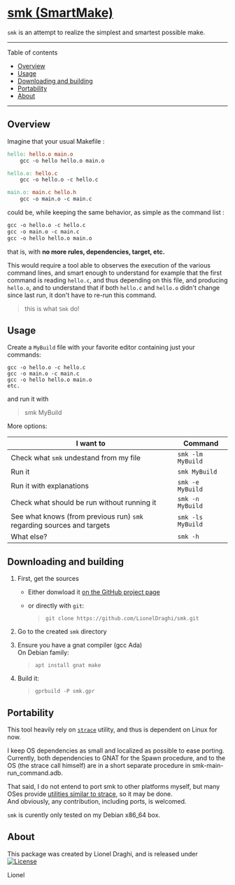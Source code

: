 [smk (SmartMake)](http://lionel.draghi.free.fr/smk/index.html)
==============================================================

`smk` is an attempt to realize the simplest and smartest possible make.

------------------------------------------------------------------------

Table of contents
- [Overview](#overview)
- [Usage](#usage)
- [Downloading and building](#downloading-and-building)
- [Portability](#portability)
- [About](#about)
  
------------------------------------------------------------------------

## Overview

Imagine that your usual Makefile :

``` Makefile
hello: hello.o main.o
	gcc -o hello hello.o main.o

hello.o: hello.c
	gcc -o hello.o -c hello.c

main.o: main.c hello.h
	gcc -o main.o -c main.c
```

could be, while keeping the same behavior, as simple as the command list :

``` Makefile
gcc -o hello.o -c hello.c
gcc -o main.o -c main.c
gcc -o hello hello.o main.o
```

that is, with **no more rules, dependencies, target, etc.**

This would require a tool able to observes the execution of the various command lines, and smart enough to understand for example that the first command is reading `hello.c`, and thus depending on this file, and producing `hello.o`, and to understand that if both `hello.c` and `hello.o` didn't change since last run, it don't have to re-run this command.

> this is what `Smk` do!

## Usage

Create a `MyBuild` file with your favorite editor containing just your commands:
```
gcc -o hello.o -c hello.c
gcc -o main.o -c main.c
gcc -o hello hello.o main.o
etc.
```
and run it with
> smk MyBuild

More options:

I want to | Command
----------|--------
Check what `smk` undestand from my file | `smk -lm MyBuild`
Run it | `smk MyBuild`
Run it with explanations | `smk -e MyBuild`
Check what should be run without running it | `smk -n MyBuild`
See what knows (from previous run) `smk` regarding sources and targets | `smk -ls MyBuild`
What else? | `smk -h`


## Downloading and building

1. First, get the sources
   
   - Either donwload it [on the GitHub project page](https://github.com/LionelDraghi/smk)  

   - or directly with `git`:
     > `git clone https://github.com/LionelDraghi/smk.git`

2. Go to the created `smk` directory

3. Ensure you have a gnat compiler (gcc Ada)  
   On Debian family:
   >  `apt install gnat make`

4. Build it:
   > `gprbuild -P smk.gpr`


## Portability

This tool heavily rely on [`strace`](https://en.wikipedia.org/wiki/Strace) utility, and thus is dependent on Linux for now.

I keep OS dependencies as small and localized as possible to ease porting.  
Currently, both dependencies to GNAT for the Spawn procedure, and to the
OS (the strace call himself) are in a short separate procedure in smk-main-run_command.adb.

That said, I do not entend to port smk to other platforms myself, but many OSes provide [utilities similar to strace](https://en.wikipedia.org/wiki/Strace#Similar_tools), so it may be done.  
And obviously, any contribution, including ports, is welcomed.

`smk` is curently only tested on my Debian x86_64 box.

## About

This package was created by Lionel Draghi, and is released under [![License](https://img.shields.io/badge/License-Apache%202.0-blue.svg)](https://opensource.org/licenses/Apache-2.0)

Lionel
